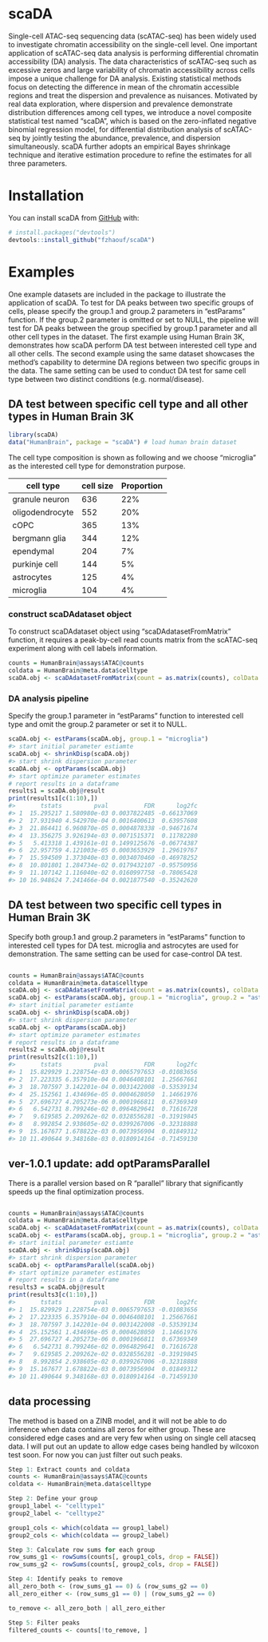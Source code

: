 
<!-- README.md is generated from README.Rmd. Please edit that file -->

# scaDA

Single-cell ATAC-seq sequencing data (scATAC-seq) has been widely used
to investigate chromatin accessibility on the single-cell level. One
important application of scATAC-seq data analysis is performing
differential chromatin accessibility (DA) analysis. The data
characteristics of scATAC-seq such as excessive zeros and large
variability of chromatin accessibility across cells impose a unique
challenge for DA analysis. Existing statistical methods focus on
detecting the difference in mean of the chromatin accessible regions and
treat the dispersion and prevalence as nuisances. Motivated by real data
exploration, where dispersion and prevalence demonstrate distribution
differences among cell types, we introduce a novel composite statistical
test named “scaDA”, which is based on the zero-inflated negative
binomial regression model, for differential distribution analysis of
scATAC-seq by jointly testing the abundance, prevalence, and dispersion
simultaneously. scaDA further adopts an empirical Bayes shrinkage
technique and iterative estimation procedure to refine the estimates for
all three parameters.

# Installation

You can install scaDA from [GitHub](https://github.com/) with:

``` r
# install.packages("devtools")
devtools::install_github("fzhaouf/scaDA")
```

<!-- or from CRAN: -->
<!-- ``` r -->
<!-- install.packages('scaDA') -->
<!-- ``` -->

# Examples

One example datasets are included in the package to illustrate the
application of scaDA. To test for DA peaks between two specific groups
of cells, please specify the group.1 and group.2 parameters in
“estParams” function. If the group.2 parameter is omitted or set to
NULL, the pipeline will test for DA peaks between the group specified by
group.1 parameter and all other cell types in the dataset. The first
example using Human Brain 3K, demonstrates how scaDA perform DA test
between interested cell type and all other cells. The second example
using the same dataset showcases the method’s capability to determine DA
regions between two specific groups in the data. The same setting can be
used to conduct DA test for same cell type between two distinct
conditions (e.g. normal/disease).

## DA test between specific cell type and all other types in Human Brain 3K

``` r
library(scaDA)
data("HumanBrain", package = "scaDA") # load human brain dataset
```

The cell type composition is shown as following and we choose
“microglia” as the interested cell type for demonstration purpose.

| cell type       | cell size | Proportion |
|-----------------|-----------|------------|
| granule neuron  | 636       | 22%        |
| oligodendrocyte | 552       | 20%        |
| cOPC            | 365       | 13%        |
| bergmann glia   | 344       | 12%        |
| ependymal       | 204       | 7%         |
| purkinje cell   | 144       | 5%         |
| astrocytes      | 125       | 4%         |
| microglia       | 104       | 4%         |

### construct scaDAdataset object

To construct scaDAdataset object using “scaDAdatasetFromMatrix”
function, it requires a peak-by-cell read counts matrix from the
scATAC-seq experiment along with cell labels information.

``` r
counts = HumanBrain@assays$ATAC@counts
coldata = HumanBrain@meta.data$celltype
scaDA.obj <- scaDAdatasetFromMatrix(count = as.matrix(counts), colData = data.frame(coldata))
```

### DA analysis pipeline

Specify the group.1 parameter in “estParams” function to interested cell
type and omit the group.2 parameter or set it to NULL.

``` r
scaDA.obj <- estParams(scaDA.obj, group.1 = "microglia")
#> start initial parameter estiamte
scaDA.obj <- shrinkDisp(scaDA.obj)
#> start shrink dispersion parameter
scaDA.obj <- optParams(scaDA.obj)
#> start optimize parameter estimates
# report results in a dataframe
results1 = scaDA.obj@result
print(results1[c(1:10),])
#>       tstats         pval          FDR      log2fc
#> 1  15.295217 1.580980e-03 0.0037822485 -0.66137069
#> 2  17.931940 4.542970e-04 0.0016400613  0.63957608
#> 3  21.864411 6.960870e-05 0.0004878338 -0.94671674
#> 4  13.356275 3.926194e-03 0.0071515371  0.11782280
#> 5   5.413318 1.439161e-01 0.1499125676 -0.06774387
#> 6  22.957759 4.121003e-05 0.0003653929  1.29619767
#> 7  15.594509 1.373040e-03 0.0034070460 -0.46978252
#> 8  10.801801 1.284734e-02 0.0179432107 -0.95750956
#> 9  11.107142 1.116040e-02 0.0160997758 -0.78065428
#> 10 16.948624 7.241466e-04 0.0021877540 -0.35242620
```

## DA test between two specific cell types in Human Brain 3K

Specify both group.1 and group.2 parameters in “estParams” function to
interested cell types for DA test. microglia and astrocytes are used for
demonstration. The same setting can be used for case-control DA test.

``` r

counts = HumanBrain@assays$ATAC@counts
coldata = HumanBrain@meta.data$celltype
scaDA.obj <- scaDAdatasetFromMatrix(count = as.matrix(counts), colData = data.frame(coldata))
scaDA.obj <- estParams(scaDA.obj, group.1 = "microglia", group.2 = "astrocytes")
#> start initial parameter estiamte
scaDA.obj <- shrinkDisp(scaDA.obj)
#> start shrink dispersion parameter
scaDA.obj <- optParams(scaDA.obj)
#> start optimize parameter estimates
# report results in a dataframe
results2 = scaDA.obj@result
print(results2[c(1:10),])
#>       tstats         pval          FDR      log2fc
#> 1  15.829929 1.228754e-03 0.0065797653 -0.01083656
#> 2  17.223335 6.357910e-04 0.0046408101  1.25667661
#> 3  18.707597 3.142201e-04 0.0031422008 -0.53539134
#> 4  25.152561 1.434696e-05 0.0004628050  1.14661976
#> 5  27.696727 4.205273e-06 0.0001966811  0.67369349
#> 6   6.542731 8.799246e-02 0.0964829641  0.71616728
#> 7   9.619585 2.209262e-02 0.0328556281 -0.31919845
#> 8   8.992854 2.938605e-02 0.0399267006 -0.32318888
#> 9  15.167677 1.678822e-03 0.0073956904  0.01849312
#> 10 11.490644 9.348168e-03 0.0180914164 -0.71459130
```

## ver-1.0.1 update: add optParamsParallel

There is a parallel version based on R “parallel” library that
significantly speeds up the final optimization process.

``` r

counts = HumanBrain@assays$ATAC@counts
coldata = HumanBrain@meta.data$celltype
scaDA.obj <- scaDAdatasetFromMatrix(count = as.matrix(counts), colData = data.frame(coldata))
scaDA.obj <- estParams(scaDA.obj, group.1 = "microglia", group.2 = "astrocytes")
#> start initial parameter estiamte
scaDA.obj <- shrinkDisp(scaDA.obj)
#> start shrink dispersion parameter
scaDA.obj <- optParamsParallel(scaDA.obj)
#> start optimize parameter estimates
# report results in a dataframe
results3 = scaDA.obj@result
print(results3[c(1:10),])
#>       tstats         pval          FDR      log2fc
#> 1  15.829929 1.228754e-03 0.0065797653 -0.01083656
#> 2  17.223335 6.357910e-04 0.0046408101  1.25667661
#> 3  18.707597 3.142201e-04 0.0031422008 -0.53539134
#> 4  25.152561 1.434696e-05 0.0004628050  1.14661976
#> 5  27.696727 4.205273e-06 0.0001966811  0.67369349
#> 6   6.542731 8.799246e-02 0.0964829641  0.71616728
#> 7   9.619585 2.209262e-02 0.0328556281 -0.31919845
#> 8   8.992854 2.938605e-02 0.0399267006 -0.32318888
#> 9  15.167677 1.678822e-03 0.0073956904  0.01849312
#> 10 11.490644 9.348168e-03 0.0180914164 -0.71459130
```
## data processing

The method is based on a ZINB model, and it will not be able to do inference when data contains all zeros for either group. These are considered edge cases and are very few when using on single cell atacseq data. I will put out an update to allow edge cases being handled by wilcoxon test soon. For now you can just filter out such peaks.

``` r
Step 1: Extract counts and coldata
counts <- HumanBrain@assays$ATAC@counts
coldata <- HumanBrain@meta.data$celltype

Step 2: Define your group
group1_label <- "celltype1"
group2_label <- "celltype2"

group1_cols <- which(coldata == group1_label)
group2_cols <- which(coldata == group2_label)

Step 3: Calculate row sums for each group
row_sums_g1 <- rowSums(counts[, group1_cols, drop = FALSE])
row_sums_g2 <- rowSums(counts[, group2_cols, drop = FALSE])

Step 4: Identify peaks to remove
all_zero_both <- (row_sums_g1 == 0) & (row_sums_g2 == 0)
all_zero_either <- (row_sums_g1 == 0) | (row_sums_g2 == 0)

to_remove <- all_zero_both | all_zero_either

Step 5: Filter peaks
filtered_counts <- counts[!to_remove, ]

```
